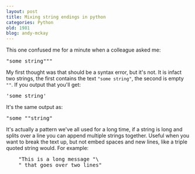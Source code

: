 ```yaml
---
layout: post
title: Mixing string endings in python
categories: Python
old: 1981
blog: andy-mckay
---
```

<p>This one confused me for a minute when a colleague asked me:</p>
<pre>"some string"""</pre>
<p>My first thought was that should be a syntax error, but it's not. It is infact two strings, the first contains the text <code>"some string"</code>, the second is empty <code>""</code>. If you output that you'll get:
<pre>'some string'</pre>
<p>It's the same output as:</p>
<pre>"some ""string"</pre>
<p>It's actually a pattern we've all used for a long time, if a string is long and splits over a line you can append multiple strings together. Useful when you want to break the text up, but not embed spaces and new lines, like a triple quoted string would. For example:</p>
<pre>    "This is a long message "\
    " that goes over two lines"</pre>
